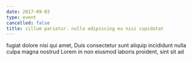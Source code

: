 ```yaml
---
date: 2017-09-03
type: event
cancelled: false
title: cillum pariatur. nulla adipiscing eu nisi cupidatat
---
```

fugiat dolore nisi qui amet, Duis consectetur sunt aliquip incididunt nulla culpa magna nostrud Lorem in non eiusmod laboris proident, sint sit ad